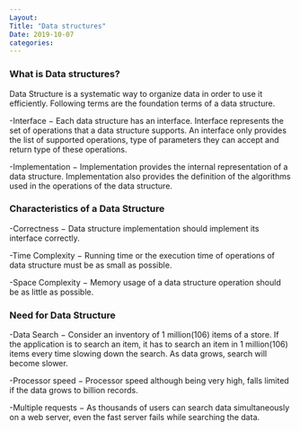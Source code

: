 ```yaml
---
Layout:
Title: "Data structures"
Date: 2019-10-07
categories:
---
```

### What is Data structures?
Data Structure is a systematic way to organize data in order to use it efficiently. Following terms are the foundation terms of a data structure.

-Interface − Each data structure has an interface. Interface represents the set of operations that a data structure supports. An interface only provides the list of supported operations, type of parameters they can accept and return type of these operations.

-Implementation − Implementation provides the internal representation of a data structure. Implementation also provides the definition of the algorithms used in the operations of the data structure.

### Characteristics of a Data Structure
-Correctness − Data structure implementation should implement its interface correctly.

-Time Complexity − Running time or the execution time of operations of data structure must be as small as possible.

-Space Complexity − Memory usage of a data structure operation should be as little as possible.

### Need for Data Structure
-Data Search − Consider an inventory of 1 million(106) items of a store. If the application is to search an item, it has to search an item in 1 million(106) items every time slowing down the search. As data grows, search will become slower.

-Processor speed − Processor speed although being very high, falls limited if the data grows to billion records.

-Multiple requests − As thousands of users can search data simultaneously on a web server, even the fast server fails while searching the data.


